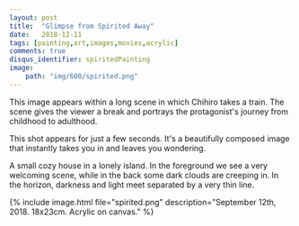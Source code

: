 ```yaml
---
layout: post
title:  "Glimpse from Spirited Away"
date:   2018-12-11
tags: [painting,art,images,movies,acrylic]
comments: true
disqus_identifier: spiritedPainting
image:
    path: "img/600/spirited.png"
---
```


This image appears within a long scene in which Chihiro takes a train. The scene gives the viewer a break and portrays the protagonist's journey from childhood to adulthood.

This shot appears for just a few seconds. It's a beautifully composed image that instantly takes you in and leaves you wondering.

A small cozy house in a lonely island. In the foreground we see a very welcoming scene, while in the back some dark clouds are creeping in. In the horizon, darkness and light meet separated by a very thin line.

{% include image.html file="spirited.png" description="September 12th, 2018. 18x23cm. Acrylic on canvas." %}





